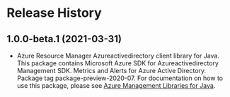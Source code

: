 # Release History

## 1.0.0-beta.1 (2021-03-31)

- Azure Resource Manager Azureactivedirectory client library for Java. This package contains Microsoft Azure SDK for Azureactivedirectory Management SDK. Metrics and Alerts for Azure Active Directory. Package tag package-preview-2020-07. For documentation on how to use this package, please see [Azure Management Libraries for Java](https://aka.ms/azsdk/java/mgmt).
